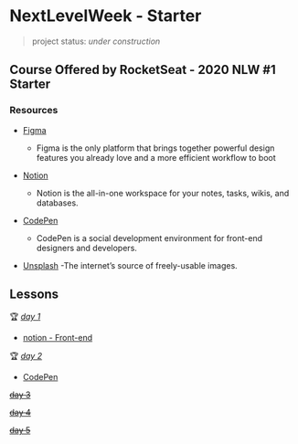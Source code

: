 # NextLevelWeek - Starter
> project status: *under construction* 

## Course Offered by RocketSeat - 2020 NLW #1 Starter

### Resources
- [Figma](https://www.figma.com/file/Byw4X5etg8VCmezueyhzkC/Ecoleta-(Starter)?node-id=136%3A546)
    - Figma is the only platform that brings together powerful design features you already love and a more efficient workflow to boot

- [Notion](https://www.notion.so/)
    - Notion is the all-in-one workspace for your notes, tasks, wikis, and databases.

- [CodePen](https://codepen.io/pen)
    - CodePen is a social development environment for front-end designers and developers.

- [Unsplash](https://unsplash.com/)
    -The internet’s source of freely-usable images.

## Lessons
:trophy: *[ day 1](https://nextlevelweek.com/aulas/starter/1/edicao/1)*
          
- [notion - Front-end](https://www.notion.so/Front-end-7c8a1a9a6df547058f1473f899a3b9c4)


 :trophy: *[ day 2](https://nextlevelweek.com/aulas/starter/2/edicao/1)*
 
 - [CodePen](https://codepen.io/Amanda0Katariny/pen/LYGVppj?editors=0010)

 ~~[ day 3](https://nextlevelweek.com/aulas/starter/3/edicao/1)~~

 ~~[ day 4](https://nextlevelweek.com/aulas/starter/4/edicao/1)~~

 ~~[ day 5](https://nextlevelweek.com/aulas/starter/5/edicao/1)~~
 
